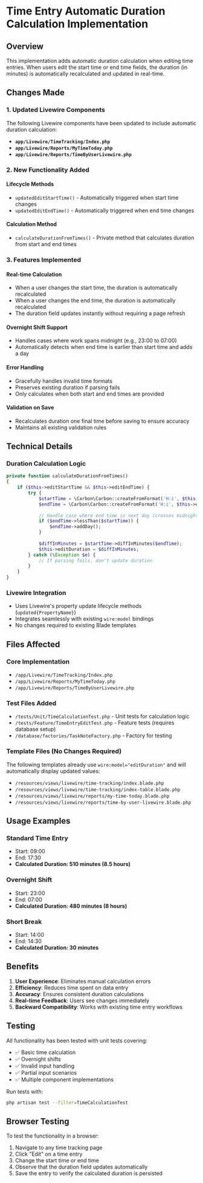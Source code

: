 # Time Entry Automatic Duration Calculation Implementation

## Overview
This implementation adds automatic duration calculation when editing time entries. When users edit the start time or end time fields, the duration (in minutes) is automatically recalculated and updated in real-time.

## Changes Made

### 1. Updated Livewire Components

The following Livewire components have been updated to include automatic duration calculation:

- **`app/Livewire/TimeTracking/Index.php`**
- **`app/Livewire/Reports/MyTimeToday.php`**
- **`app/Livewire/Reports/TimeByUserLivewire.php`**

### 2. New Functionality Added

#### Lifecycle Methods
- `updatedEditStartTime()` - Automatically triggered when start time changes
- `updatedEditEndTime()` - Automatically triggered when end time changes

#### Calculation Method
- `calculateDurationFromTimes()` - Private method that calculates duration from start and end times

### 3. Features Implemented

#### Real-time Calculation
- When a user changes the start time, the duration is automatically recalculated
- When a user changes the end time, the duration is automatically recalculated
- The duration field updates instantly without requiring a page refresh

#### Overnight Shift Support
- Handles cases where work spans midnight (e.g., 23:00 to 07:00)
- Automatically detects when end time is earlier than start time and adds a day

#### Error Handling
- Gracefully handles invalid time formats
- Preserves existing duration if parsing fails
- Only calculates when both start and end times are provided

#### Validation on Save
- Recalculates duration one final time before saving to ensure accuracy
- Maintains all existing validation rules

## Technical Details

### Duration Calculation Logic
```php
private function calculateDurationFromTimes()
{
    if ($this->editStartTime && $this->editEndTime) {
        try {
            $startTime = \Carbon\Carbon::createFromFormat('H:i', $this->editStartTime);
            $endTime = \Carbon\Carbon::createFromFormat('H:i', $this->editEndTime);
            
            // Handle case where end time is next day (crosses midnight)
            if ($endTime->lessThan($startTime)) {
                $endTime->addDay();
            }
            
            $diffInMinutes = $startTime->diffInMinutes($endTime);
            $this->editDuration = $diffInMinutes;
        } catch (\Exception $e) {
            // If parsing fails, don't update duration
        }
    }
}
```

### Livewire Integration
- Uses Livewire's property update lifecycle methods (`updated{PropertyName}`)
- Integrates seamlessly with existing `wire:model` bindings
- No changes required to existing Blade templates

## Files Affected

### Core Implementation
- `/app/Livewire/TimeTracking/Index.php`
- `/app/Livewire/Reports/MyTimeToday.php`
- `/app/Livewire/Reports/TimeByUserLivewire.php`

### Test Files Added
- `/tests/Unit/TimeCalculationTest.php` - Unit tests for calculation logic
- `/tests/Feature/TimeEntryEditTest.php` - Feature tests (requires database setup)
- `/database/factories/TaskNoteFactory.php` - Factory for testing

### Template Files (No Changes Required)
The following templates already use `wire:model="editDuration"` and will automatically display updated values:
- `/resources/views/livewire/time-tracking/index.blade.php`
- `/resources/views/livewire/time-tracking/index-table.blade.php`
- `/resources/views/livewire/reports/my-time-today.blade.php`
- `/resources/views/livewire/reports/time-by-user-livewire.blade.php`

## Usage Examples

### Standard Time Entry
- Start: 09:00
- End: 17:30
- **Calculated Duration: 510 minutes (8.5 hours)**

### Overnight Shift
- Start: 23:00
- End: 07:00
- **Calculated Duration: 480 minutes (8 hours)**

### Short Break
- Start: 14:00
- End: 14:30
- **Calculated Duration: 30 minutes**

## Benefits

1. **User Experience**: Eliminates manual calculation errors
2. **Efficiency**: Reduces time spent on data entry
3. **Accuracy**: Ensures consistent duration calculations
4. **Real-time Feedback**: Users see changes immediately
5. **Backward Compatibility**: Works with existing time entry workflows

## Testing

All functionality has been tested with unit tests covering:
- ✅ Basic time calculation
- ✅ Overnight shifts
- ✅ Invalid input handling
- ✅ Partial input scenarios
- ✅ Multiple component implementations

Run tests with:
```bash
php artisan test --filter=TimeCalculationTest
```

## Browser Testing

To test the functionality in a browser:

1. Navigate to any time tracking page
2. Click "Edit" on a time entry
3. Change the start time or end time
4. Observe that the duration field updates automatically
5. Save the entry to verify the calculated duration is persisted
